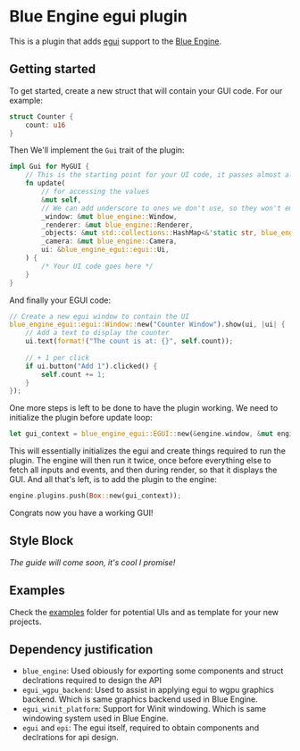 # Blue Engine egui plugin

This is a plugin that adds [egui](egui.rs/) support to the [Blue Engine](https://githb.com/AryanpurTech/BlueEngine).

## Getting started

To get started, create a new struct that will contain your GUI code. For our example:

```rust
struct Counter {
    count: u16
}
```

Then We'll implement the `Gui` trait of the plugin:

```rust
impl Gui for MyGUI {
    // This is the starting point for your UI code, it passes almost all variables of the engine as well
    fn update(
        // for accessing the values
        &mut self,
        // We can add underscore to ones we don't use, so they won't emit warnings
        _window: &mut blue_engine::Window,
        _renderer: &mut blue_engine::Renderer,
        _objects: &mut std::collections::HashMap<&'static str, blue_engine::Object>,
        _camera: &mut blue_engine::Camera,
        ui: &blue_engine_egui::egui::Ui,
    ) {
        /* Your UI code goes here */
    }
}
```

And finally your EGUI code:

```rust
// Create a new egui window to contain the UI
blue_engine_egui::egui::Window::new("Counter Window").show(ui, |ui| {
    // Add a text to display the counter
    ui.text(format!("The count is at: {}", self.count));
    
    // + 1 per click
    if ui.button("Add 1").clicked() {
        self.count += 1;
    }
});
```

One more steps is left to be done to have the plugin working. We need to initialize the plugin before update loop:

```rust
let gui_context = blue_engine_egui::EGUI::new(&engine.window, &mut engine.renderer, Box::new(MyGui {count: 0}));
```

This will essentially initializes the egui and create things required to run the plugin. The engine will then run it twice, once before everything else to fetch all inputs and events, and then during render, so that it displays the GUI. And all that's left, is to add the plugin to the engine:

```rust
engine.plugins.push(Box::new(gui_context));
```

Congrats now you have a working GUI!

## Style Block

*The guide will come soon, it's cool I promise!*

## Examples

Check the [examples](https://github.com/AryanpurTech/BlueEngineEGUI/tree/master/examples) folder for potential UIs and as template for your new projects.

## Dependency justification

* `blue_engine`: Used obiously for exporting some components and struct declrations required to design the API
* `egui_wgpu_backend`: Used to assist in applying egui to wgpu graphics backend. Which is same graphics backend used in Blue Engine.
* `egui_winit_platform`: Support for Winit windowing. Which is same windowing system used in Blue Engine.
* `egui` and `epi`: The egui itself, required to obtain components and declrations for api design.
